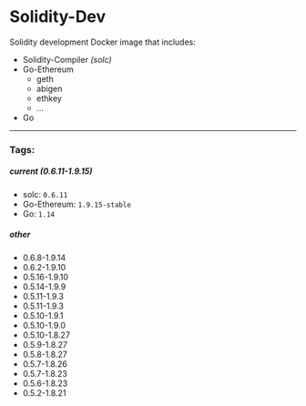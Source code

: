 # Solidity-Dev
Solidity development Docker image that includes:

 - Solidity-Compiler _(solc)_
 - Go-Ethereum
   - geth
   - abigen
   - ethkey
   - ...
 - Go

---

### Tags:

##### current _(0.6.11-1.9.15)_

 - solc: `0.6.11`
 - Go-Ethereum: `1.9.15-stable`
 - Go: `1.14`


##### other

 - 0.6.8-1.9.14
 - 0.6.2-1.9.10
 - 0.5.16-1.9.10
 - 0.5.14-1.9.9
 - 0.5.11-1.9.3
 - 0.5.11-1.9.3
 - 0.5.10-1.9.1
 - 0.5.10-1.9.0
 - 0.5.10-1.8.27
 - 0.5.9-1.8.27
 - 0.5.8-1.8.27
 - 0.5.7-1.8.26
 - 0.5.7-1.8.23
 - 0.5.6-1.8.23
 - 0.5.2-1.8.21
